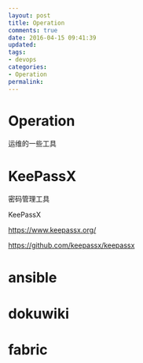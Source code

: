 ```yaml
---
layout: post
title: Operation
comments: true
date: 2016-04-15 09:41:39
updated:
tags:
- devops
categories:
- Operation
permalink:
---
```


# Operation

运维的一些工具

# KeePassX

密码管理工具

KeePassX

<https://www.keepassx.org/>

<https://github.com/keepassx/keepassx>

# ansible

# dokuwiki

# fabric
